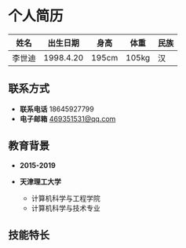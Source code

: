 个人简历
========
姓名|出生日期|身高|体重|民族|
---|---|---|---|---
李世迪|1998.4.20|195cm|105kg|汉

## 联系方式
- **联系电话** 18645927799
- **电子邮箱** 469351531@qq.com

## 教育背景
- **2015-2019**

- **天津理工大学** 
  * 计算机科学与工程学院  
   * 计算机科学与技术专业

## 技能特长

